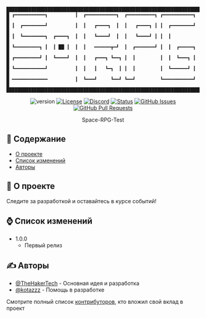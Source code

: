 ```
███████████████████████████████████████████████████████████████████████
█ ┏━━━━━━━━━━━┓          ┃  ┏━━━━━━━━━━━┓  ┏━━━━━━━━━━┓ ┏━━━━━━━━━━━┓ █
█ ┃  ┏━━━━━━━━┛          ┃  ┃   ┏━━━━┓  ┃  ┃   ┏━━━━┓ ┃ ┃  ┏━━━━━━━━┛ █
█ ┃  ┗━━━━━━━━┓  ┏━━━━┓  ┃  ┃   ┗━━━━┛  ┃  ┃   ┗━━━━┛ ┃ ┃  ┃          █
█ ┗━━━━━━━━━┓ ┃  ┃ ██ ┃  ┃  ┃   ━━━━━━┳━┛  ┃  ┏━━━━━━━┛ ┃  ┃  ┏━━━━━┓ █
█ ┏━━━━━━━━━┛ ┃  ┗━━━━┛  ┃  ┃   ┏━━━┓ ┗━━┓ ┃  ┃         ┃  ┃  ┗━━━┓ ┃ █
█ ┗━━━━━━━━━━━┛          ┃  ┃   ┃   ┗━┓  ┃ ┃  ┃         ┃  ┗━━━━━━┛ ┃ █
█ ━━━━━━━━━━━━━          ┃  ┗━━━┛     ┗━━┛ ┗━━┛         ┗━━━━━━━━━━━┛ █
███████████████████████████████████████████████████████████████████████
```

<div align="center">

![version](https://img.shields.io/badge/version-alpha-blue)
[![License](https://img.shields.io/badge/Лицензия-MIT-blue.svg)](/LICENSE)
[![Discord](https://img.shields.io/discord/992780447870357574?logo=discord)]([/LICENSE](https://discord.gg/HjJCwm5))
[![Status](https://img.shields.io/badge/Статус-активно-success.svg)]()
[![GitHub Issues](https://img.shields.io/github/issues/TheHakerTech/Special-RPG.svg)](https://github.com/TheHakerTech/Special-RPG/issues)
[![GitHub Pull Requests](https://img.shields.io/github/issues-pr/TheHakerTech/Special-RPG.svg)](https://github.com/TheHakerTech/Special-RPG/pulls)

</div>

<p align="center"> Space-RPG-Test
    <br> 
</p>

## 📝 Содержание

- [О проекте](#about)
- [Список изменений](#changelog)
- [Авторы](#authors)

## 🧐 О проекте <a name = "about"></a>

Следите за разработкой и оставайтесь в курсе событий!

## ⌚ Список изменений <a name = "changelog"></a>

- 1.0.0
  - Первый релиз

## ✍️ Авторы <a name = "authors"></a>

- [@TheHakerTech](https://github.com/TheHakerTech) - Основная идея и разработка
- [@kotazzz](https://github.com/kotazzz) - Помощь в разработке

Смотрите полный список [контрибуторов](https://github.com/TheHakerTech/Space-RPG-Test/contributors), кто вложил свой вклад в проект

